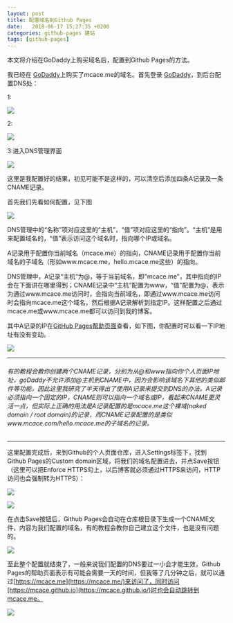 ```yaml
---
layout: post
title: 配置域名到Github Pages
date:   2018-06-17 15:27:35 +0200
categories: github-pages 建站
tags: [github-pages]
---
```


本文将介绍在GoDaddy上购买域名后，配置到Github Pages的方法。  

我已经在 [GoDaddy](https://sg.godaddy.com/zh)上购买了mcace.me的域名。首先登录 [GoDaddy](https://sg.godaddy.com/zh)，到后台配置DNS处：  

1:

![](http://mcace.me/assets/images/2018/use-github-pages/Image36.png)  

2:

![](http://mcace.me/assets/images/2018/use-github-pages/Image37.png)  

3:进入DNS管理界面

![](http://mcace.me/assets/images/2018/use-github-pages/Image38.png) 

这里是我配置好的结果，初见可能不是这样的，可以清空后添加四条A记录及一条CNAME记录。

首先我们先看如何配置，见下图

![](http://mcace.me/assets/images/2018/use-github-pages/Image40.png) 

DNS管理中的“名称”项对应这里的“主机”，“值”项对应这里的“指向”。“主机”是用来配置域名的，“值”表示访问这个域名时，指向哪个IP或域名。

A记录用于配置你当前域名（mcace.me）的指向，CNAME记录用于配置你当前域名的子域名（形如www.mcace.me，hello.mcace.me这些）的指向。

DNS管理中，A记录“主机”为@，等于当前域名，即"mcace.me"，其中指向的IP会在下面讲在哪里得到；CNAME记录中“主机”配置为www，“值”配置为@，表示为通过www.mcace.me访问时，会指向当前域名，即通过www.mcace.me访问时会指向mcace.me这个域名，然后根据A记录解析到指定IP。这样配置之后通过mcace.me或www.mcace.me都可以访问到我的博客。

其中A记录的IP在[GitHub Pages帮助页面](https://help.github.com/articles/setting-up-an-apex-domain/)查看，如下图，你配置时可以看一下IP地址有没有变动。

![](http://mcace.me/assets/images/2018/use-github-pages/Image39.png)

---

###### 有的教程会教你创建两个CNAME记录，分别为从@和www指向你个人页面IP地址，goDaddy不允许添加@主机到CNAME中，因为会影响该域名下其他的类似邮件等功能，因此这里我研究了半天得出了使用A记录来提交到DNS的办法。A记录必须指向一个固定的IP，CNAME则可以指向一个域名或IP，看起来CNAME更灵活一点，但实际上正确的用法是A记录配置的是mcace.me这个裸域(naked domain / root domain)的记录，而CNAME记录配置的是类似www.mcace.com/hello.mcace.me的子域名的记录。

---

这里配置完成后，来到Github的个人页面仓库，进入Settings标签下，找到Github Pages的Custom domain区域，将我们的域名配置进去，并点Save按钮（这里可以把Enforce HTTPS勾上，以后博客就必须通过HTTPS来访问，HTTP访问也会强制转为HTTPS）：  

![](http://mcace.me/assets/images/2018/use-github-pages/Image41.png)

![](http://mcace.me/assets/images/2018/use-github-pages/Image42.png)

在点击Save按钮后，Github Pages会自动在仓库根目录下生成一个CNAME文件，内容为我们配置的域名，有的教程会教你自己建立这个文件，也是没有问题的。

![](http://mcace.me/assets/images/2018/use-github-pages/Image44.png)

至此整个配置就结束了，一般来说我们配置的DNS要过一小会才能生效，Github Pages的帮助页面表示有可能会需要一天的时间，但我等了几分钟之后，就可以通过[https://mcace.me](https://mcace.me/)来访问了，同时访问[https://mcace.github.io](https://mcace.github.io/)时也会自动跳转到mcace.me。

![](http://mcace.me/assets/images/2018/use-github-pages/Image43.png)  
